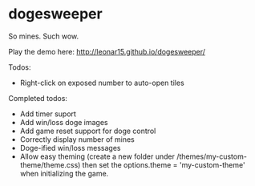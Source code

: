dogesweeper
===========

So mines. Such wow.

Play the demo here: http://leonar15.github.io/dogesweeper/

Todos:
* Right-click on exposed number to auto-open tiles


Completed todos:
* Add timer suport
* Add win/loss doge images
* Add game reset support for doge control
* Correctly display number of mines 
* Doge-ified win/loss messages
* Allow easy theming (create a new folder under /themes/my-custom-theme/theme.css) then set the options.theme = 'my-custom-theme' when initializing the game.
